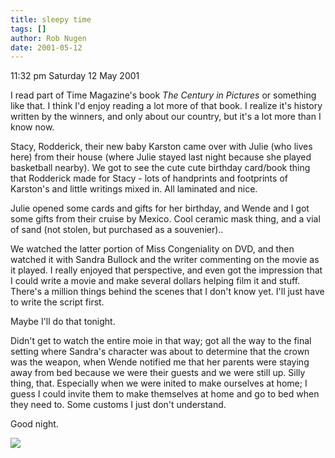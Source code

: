 ```yaml
---
title: sleepy time
tags: []
author: Rob Nugen
date: 2001-05-12
---
```


<p class=date>11:32 pm Saturday 12 May 2001</p>

<p>I read part of Time Magazine's book <em>The Century
in Pictures</em> or something like that.  I think I'd
enjoy reading a lot more of that book.   I realize
it's history written by the winners, and only about
our country, but it's a lot more than I know now.</p>

<p>Stacy, Rodderick, their new baby Karston came over
with Julie (who lives here)  from their house (where
Julie stayed last night because she played basketball
nearby).  We got to see the cute cute birthday
card/book thing that Rodderick made for Stacy - lots
of handprints and footprints of Karston's and little
writings mixed in.  All laminated and nice.</p>

<p>Julie opened some cards and gifts for her birthday,
and Wende and I got some gifts from their cruise by
Mexico.  Cool ceramic mask thing, and a vial of sand
(not stolen, but purchased as a souvenier)..</p>

<p>We watched the latter portion of Miss Congeniality 
on DVD, and then watched it with Sandra Bullock and
the writer commenting on the movie as it played.  I
really enjoyed  that perspective, and even got the
impression that I could write a movie and make several
dollars helping film it and stuff.  There's a million
things behind the scenes that I don't know yet.  I'll
just have to write the script first.</p>

<p>Maybe I'll do that tonight.</p>

<p>Didn't get to watch the entire moie in that way;
got all the way to the final setting where Sandra's 
character was about to determine that the crown was
the weapon, when Wende notified me that her parents
were staying away from bed because we were their
guests and we were still up.  Silly thing, that. 
Especially when we were inited to make ourselves at
home; I guess I could invite them to make themselves
at home and go to bed when they need to.  Some customs
I just don't understand.</p>

<p>Good night.</p>

<p><img src="/images/rob/wL-ROB.gif"/></p>
